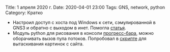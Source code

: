 Title: 1 апреля 2020 г.
Date: 2020-04-01 23:00
Tags: GNS, network, python
Category: Кратко

- Настроил доступ с хоста под Windows к сети, сэмулированной в GNS3 и обратно с выходом в инет. Помогла [статья](https://habr.com/ru/post/350730/).  
- Модуль python для рисования в консоли [прогресс-бара](https://tqdm.github.io/), можно оборачивать вызов пула потоков. Попробовал в [скрипте](https://gist.github.com/Vostbur/2f2e459bba941f073a056cb7b4af05d8) для вытаскивания картинок с сайта.  
